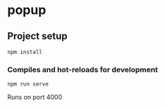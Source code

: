 # popup

## Project setup

```shell
npm install
```

### Compiles and hot-reloads for development

```shell
npm run serve
```

Runs on port 4000
